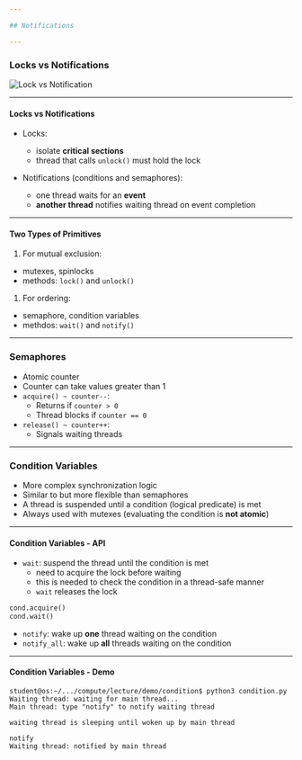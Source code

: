 ```yaml
---

## Notifications

---
```


### Locks vs Notifications

![Lock vs Notification](./media/lock-vs-notify.svg)

----

#### Locks vs Notifications

* Locks:
  * isolate **critical sections**
  * thread that calls `unlock()` must hold the lock

* Notifications (conditions and semaphores):
  * one thread waits for an **event**
  * **another thread** notifies waiting thread on event completion

----

#### Two Types of Primitives

1. For mutual exclusion:
  * mutexes, spinlocks
  * methods: `lock()` and `unlock()`
1. For ordering:
  * semaphore, condition variables
  * methdos: `wait()` and `notify()`

---

### Semaphores

* Atomic counter
* Counter can take values greater than 1
* `acquire() ~ counter--`:
  * Returns if `counter > 0`
  * Thread blocks if `counter == 0`
* `release() ~ counter++`:
  * Signals waiting threads

---

### Condition Variables

* More complex synchronization logic
* Similar to but more flexible than semaphores
* A thread is suspended until a condition (logical predicate) is met
* Always used with mutexes (evaluating the condition is **not atomic**)

----

#### Condition Variables - API

* `wait`: suspend the thread until the condition is met
  * need to acquire the lock before waiting
  * this is needed to check the condition in a thread-safe manner
  * `wait` releases the lock

```python
cond.acquire()
cond.wait()
```

* `notify`: wake up **one** thread waiting on the condition
* `notify_all`: wake up **all** threads waiting on the condition

----

#### Condition Variables - Demo

```console
student@os:~/.../compute/lecture/demo/condition$ python3 condition.py
Waiting thread: waiting for main thread...
Main thread: type "notify" to notify waiting thread

waiting thread is sleeping until woken up by main thread

notify
Waiting thread: notified by main thread
```
